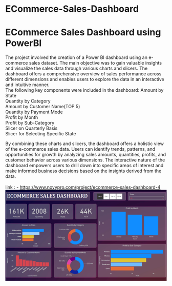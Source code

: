 # ECommerce-Sales-Dashboard

<h1>ECommerce Sales Dashboard using PowerBI</h1>
The project involved the creation of a Power BI dashboard using an e-commerce sales dataset. The main objective was to gain valuable insights and visualize the sales data through various charts and slicers. The dashboard offers a comprehensive overview of sales performance across different dimensions and enables users to explore the data in an interactive and intuitive manner.<br>
The following key components were included in the dashboard:
Amount by State<br>
Quantity by Category<br>
Amount by Customer Name(TOP 5)<br>
Quantity by Payment Mode<br>
Profit by Month<br>
Profit by Sub-Category<br>
Slicer on Quarterly Basis<br>
Slicer for Selecting Specific State<br>

By combining these charts and slicers, the dashboard offers a holistic view of the e-commerce sales data. Users can identify trends, patterns, and opportunities for growth by analyzing sales amounts, quantities, profits, and customer behavior across various dimensions. The interactive nature of the dashboard empowers users to drill down into specific areas of interest and make informed business decisions based on the insights derived from the data.<br>
<br>
link : - https://www.novypro.com/project/ecommerce-sales-dashboard-4 <br>
<img src ="https://github.com/OmkarBarge/ECommerce-Sales-Dashboard/blob/main/Dashboard.png">
